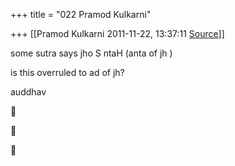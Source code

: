 +++
title = "022 Pramod Kulkarni"

+++
[[Pramod Kulkarni	2011-11-22, 13:37:11 [Source](https://groups.google.com/g/samskrita/c/seFVja1wIvs)]]



some sutra says  jho S ntaH (anta of jh )

is this overruled to ad of jh?

auddhav  
  







